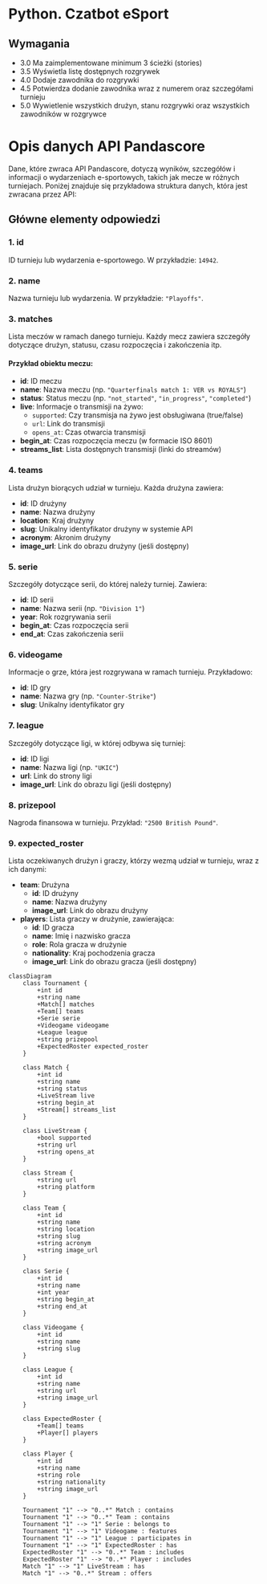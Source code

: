 # **Python. Czatbot eSport**

## Wymagania
- 3.0 Ma zaimplementowane minimum 3 ścieżki (stories)
- 3.5 Wyświetla listę dostępnych rozgrywek
- 4.0 Dodaje zawodnika do rozgrywki
- 4.5 Potwierdza dodanie zawodnika wraz z numerem oraz szczegółami turnieju
- 5.0 Wywietlenie wszystkich drużyn, stanu rozgrywki oraz wszystkich zawodników w rozgrywce


# Opis danych API Pandascore

Dane, które zwraca API Pandascore, dotyczą wyników, szczegółów i informacji o wydarzeniach e-sportowych, takich jak mecze w różnych turniejach. Poniżej znajduje się przykładowa struktura danych, która jest zwracana przez API:

## Główne elementy odpowiedzi

### 1. **id**  
ID turnieju lub wydarzenia e-sportowego. W przykładzie: `14942`.

### 2. **name**  
Nazwa turnieju lub wydarzenia. W przykładzie: `"Playoffs"`.

### 3. **matches**  
Lista meczów w ramach danego turnieju. Każdy mecz zawiera szczegóły dotyczące drużyn, statusu, czasu rozpoczęcia i zakończenia itp.

#### Przykład obiektu meczu:
- **id**: ID meczu
- **name**: Nazwa meczu (np. `"Quarterfinals match 1: VER vs ROYALS"`)
- **status**: Status meczu (np. `"not_started"`, `"in_progress"`, `"completed"`)
- **live**: Informacje o transmisji na żywo:
  - `supported`: Czy transmisja na żywo jest obsługiwana (true/false)
  - `url`: Link do transmisji
  - `opens_at`: Czas otwarcia transmisji
- **begin_at**: Czas rozpoczęcia meczu (w formacie ISO 8601)
- **streams_list**: Lista dostępnych transmisji (linki do streamów)

### 4. **teams**  
Lista drużyn biorących udział w turnieju. Każda drużyna zawiera:
- **id**: ID drużyny
- **name**: Nazwa drużyny
- **location**: Kraj drużyny
- **slug**: Unikalny identyfikator drużyny w systemie API
- **acronym**: Akronim drużyny
- **image_url**: Link do obrazu drużyny (jeśli dostępny)

### 5. **serie**  
Szczegóły dotyczące serii, do której należy turniej. Zawiera:
- **id**: ID serii
- **name**: Nazwa serii (np. `"Division 1"`)
- **year**: Rok rozgrywania serii
- **begin_at**: Czas rozpoczęcia serii
- **end_at**: Czas zakończenia serii

### 6. **videogame**  
Informacje o grze, która jest rozgrywana w ramach turnieju. Przykładowo:
- **id**: ID gry
- **name**: Nazwa gry (np. `"Counter-Strike"`)
- **slug**: Unikalny identyfikator gry

### 7. **league**  
Szczegóły dotyczące ligi, w której odbywa się turniej:
- **id**: ID ligi
- **name**: Nazwa ligi (np. `"UKIC"`)
- **url**: Link do strony ligi
- **image_url**: Link do obrazu ligi (jeśli dostępny)

### 8. **prizepool**  
Nagroda finansowa w turnieju. Przykład: `"2500 British Pound"`.

### 9. **expected_roster**  
Lista oczekiwanych drużyn i graczy, którzy wezmą udział w turnieju, wraz z ich danymi:
- **team**: Drużyna
  - **id**: ID drużyny
  - **name**: Nazwa drużyny
  - **image_url**: Link do obrazu drużyny
- **players**: Lista graczy w drużynie, zawierająca:
  - **id**: ID gracza
  - **name**: Imię i nazwisko gracza
  - **role**: Rola gracza w drużynie
  - **nationality**: Kraj pochodzenia gracza
  - **image_url**: Link do obrazu gracza (jeśli dostępny)

```mermaid
classDiagram
    class Tournament {
        +int id
        +string name
        +Match[] matches
        +Team[] teams
        +Serie serie
        +Videogame videogame
        +League league
        +string prizepool
        +ExpectedRoster expected_roster
    }

    class Match {
        +int id
        +string name
        +string status
        +LiveStream live
        +string begin_at
        +Stream[] streams_list
    }

    class LiveStream {
        +bool supported
        +string url
        +string opens_at
    }

    class Stream {
        +string url
        +string platform
    }

    class Team {
        +int id
        +string name
        +string location
        +string slug
        +string acronym
        +string image_url
    }

    class Serie {
        +int id
        +string name
        +int year
        +string begin_at
        +string end_at
    }

    class Videogame {
        +int id
        +string name
        +string slug
    }

    class League {
        +int id
        +string name
        +string url
        +string image_url
    }

    class ExpectedRoster {
        +Team[] teams
        +Player[] players
    }

    class Player {
        +int id
        +string name
        +string role
        +string nationality
        +string image_url
    }

    Tournament "1" --> "0..*" Match : contains
    Tournament "1" --> "0..*" Team : contains
    Tournament "1" --> "1" Serie : belongs to
    Tournament "1" --> "1" Videogame : features
    Tournament "1" --> "1" League : participates in
    Tournament "1" --> "1" ExpectedRoster : has
    ExpectedRoster "1" --> "0..*" Team : includes
    ExpectedRoster "1" --> "0..*" Player : includes
    Match "1" --> "1" LiveStream : has
    Match "1" --> "0..*" Stream : offers
```